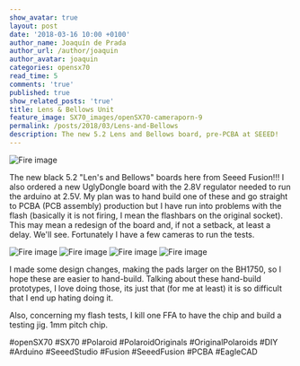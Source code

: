```yaml
---
show_avatar: true
layout: post
date: '2018-03-16 10:00 +0100'
author_name: Joaquín de Prada
author_url: /author/joaquin
author_avatar: joaquin
categories: opensx70
read_time: 5
comments: 'true'
published: true
show_related_posts: 'true'
title: Lens & Bellows Unit
feature_image: SX70_images/openSX70-cameraporn-9
permalink: /posts/2018/03/Lens-and-Bellows
description: The new 5.2 Lens and Bellows board, pre-PCBA at SEEED!
---
```

![Fire image]({{site.url}}/{{site.baseurl}}img/2018/03/20180314-new-PCBs-on-the-way.jpg)

The new black 5.2 "Len's and Bellows" boards here from Seeed Fusion!!! I also ordered a new UglyDongle board with the 2.8V regulator needed to run the arduino at 2.5V. 
My plan was to hand build one of these and go straight to PCBA (PCB assembly) production but I have run into problems with the flash (basically it is not firing, I mean the flashbars on the original socket). This may mean a redesign of the board and, if not a setback, at least a delay.
We'll see. Fortunately I have a few cameras to run the tests.

![Fire image]({{site.url}}/{{site.baseurl}}img/2018/03/20180318_Lens_and_Bellows_PCB-01.jpg)
![Fire image]({{site.url}}/{{site.baseurl}}img/2018/03/20180318_Lens_and_Bellows_PCB-02.jpg)
![Fire image]({{site.url}}/{{site.baseurl}}img/2018/03/20180318_Lens_and_Bellows_PCB-03.jpg)
![Fire image]({{site.url}}/{{site.baseurl}}img/2018/03/20180318_Lens_and_Bellows_PCB-04.jpg)


I made some design changes, making the pads larger on the BH1750, so I hope these are easier to hand-build.
Talking about these hand-build prototypes, I love doing those, its just that (for me at least) it is so difficult that I end up hating doing it.

Also, concerning my flash tests, I kill one FFA to have the chip and build a testing jig. 1mm pitch chip.

#openSX70 #SX70 #Polaroid #PolaroidOriginals #OriginalPolaroids #DIY #Arduino #SeeedStudio #Fusion #SeeedFusion #PCBA #EagleCAD

